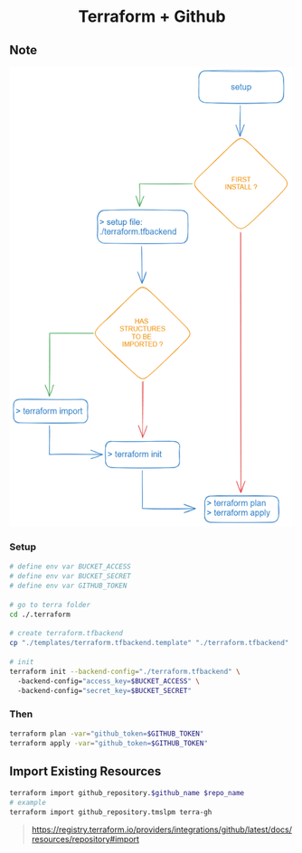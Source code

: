<h1 align="center">
  Terraform + Github
</p>

## Note

![excal note](./.github/.excal/setup.excalidraw.png)

### Setup
```sh
# define env var BUCKET_ACCESS
# define env var BUCKET_SECRET
# define env var GITHUB_TOKEN

# go to terra folder
cd ./.terraform

# create terraform.tfbackend
cp "./templates/terraform.tfbackend.template" "./terraform.tfbackend"

# init
terraform init --backend-config="./terraform.tfbackend" \ 
  -backend-config="access_key=$BUCKET_ACCESS" \ 
  -backend-config="secret_key=$BUCKET_SECRET"
```

### Then
```sh
terraform plan -var="github_token=$GITHUB_TOKEN"
terraform apply -var="github_token=$GITHUB_TOKEN"
```

## Import Existing Resources
```sh 
terraform import github_repository.$github_name $repo_name
# example
terraform import github_repository.tmslpm terra-gh
```
> https://registry.terraform.io/providers/integrations/github/latest/docs/resources/repository#import
